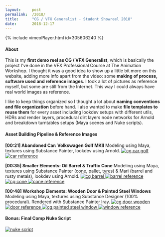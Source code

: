 ```yaml
---
layout:     post
permalink:  /2018/
title:      "CG / VFX Generalist - Student Showreel 2018"
date:       2018-12-17
---
```


{% include vimeoPlayer.html id=305606240 %}

#### About
This is my **first demo reel as CG / VFX Generalist**, which is basically the project I've done in the VFX Professional Course at The Animation Workshop. I thought it was a good idea to show up a little bit more on this website, adding more info apart from the video: some **making of process, software used and reference images**. I took a lot of pictures as reference myself, but some are still from the Internet. This way I could always have real world images as reference. 

I like to keep things organized so I thought a lot about **naming conventions and file organization** before hand. I also wanted to make **file templates to reuse them** for every asset including lookdev setups with different utils, HDRs and render layers, procedural dirt layers node networks for Arnold and breakdown turntables setups (Maya scenes and Nuke scripts).

#### Asset Building Pipeline & Reference Images
**\[00:21\] Abandoned Car: Volkswagen Golf MKII**
Modeling using Maya, textures using Substance Painter, lookdev using Arnold.
<a href="{{ site.baseurl }}/assets/img/{{ page.permalink }}/car/car_cg.png" target="_blank">
    <img src="{{ site.baseurl }}/assets/img/{{ page.permalink }}/car/car_cg.png" alt="cg car golf"/>
</a>
<a href="{{ site.baseurl }}/assets/img/{{ page.permalink }}/car/car_grid.png" target="_blank">
    <img src="{{ site.baseurl }}/assets/img/{{ page.permalink }}/car/car_grid.png" alt="car reference"/>
</a>

**\[00:35\] Smaller Elements: Oil Barrel & Traffic Cone**
Modeling using Maya, textures using Substance Painter (cone, pallet, tyres) & Mari (barrel and rusty metals), lookdev using Arnold.
<a href="{{ site.baseurl }}/assets/img/{{ page.permalink }}/garbage/barrel_cg.png" target="_blank">
<img src="{{ site.baseurl }}/assets/img/{{ page.permalink }}/garbage/barrel_cg.png" alt="cg barrel"/>
</a>
<a href="{{ site.baseurl }}/assets/img/{{ page.permalink }}/garbage/barrel_grid.png" target="_blank">
<img src="{{ site.baseurl }}/assets/img/{{ page.permalink }}/garbage/barrel_grid.png" alt="barrel reference"/>
</a>
<a href="{{ site.baseurl }}/assets/img/{{ page.permalink }}/garbage/cone_cg.png" target="_blank">
<img src="{{ site.baseurl }}/assets/img/{{ page.permalink }}/garbage/cone_cg.png" alt="cg cone"/>
</a>
<a href="{{ site.baseurl }}/assets/img/{{ page.permalink }}/garbage/cone_grid.png" target="_blank">
<img src="{{ site.baseurl }}/assets/img/{{ page.permalink }}/garbage/cone_grid.png" alt="cone reference"/>
</a>

**\[00:48\] Workshop Elements: Wooden Door & Painted Steel Windows**
Modeling using Maya, textures using Substance Designer (100% procedural). Rendered with Substance Painter Iray.
<a href="{{ site.baseurl }}/assets/img/{{ page.permalink }}/workshop/door_cg.png" target="_blank">
<img src="{{ site.baseurl }}/assets/img/{{ page.permalink }}/workshop/door_cg.png" alt="cg door wooden"/>
</a>
<a href="{{ site.baseurl }}/assets/img/{{ page.permalink }}/workshop/door_grid.png" target="_blank">
<img src="{{ site.baseurl }}/assets/img/{{ page.permalink }}/workshop/door_grid.png" alt="door reference"/>
</a>
<a href="{{ site.baseurl }}/assets/img/{{ page.permalink }}/workshop/window_cg.png" target="_blank">
<img src="{{ site.baseurl }}/assets/img/{{ page.permalink }}/workshop/window_cg.png" alt="cg painted steel window"/>
</a>
<a href="{{ site.baseurl }}/assets/img/{{ page.permalink }}/workshop/window_ref.png" target="_blank">
<img src="{{ site.baseurl }}/assets/img/{{ page.permalink }}/workshop/window_ref.png" alt="window reference"/>
</a>

#### Bonus: Final Comp Nuke Script
<a href="{{ site.baseurl }}/assets/img/{{ page.permalink }}/nukescript.png" target="_blank">
<img src="{{ site.baseurl }}/assets/img/{{ page.permalink }}/nukescript.png" alt="nuke script"/>
</a>
